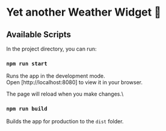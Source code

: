 # Yet another Weather Widget 🎉

## Available Scripts

In the project directory, you can run:

### `npm run start`

Runs the app in the development mode.\
Open [http://localhost:8080] to view it in your browser.

The page will reload when you make changes.\

### `npm run build`

Builds the app for production to the `dist` folder.
